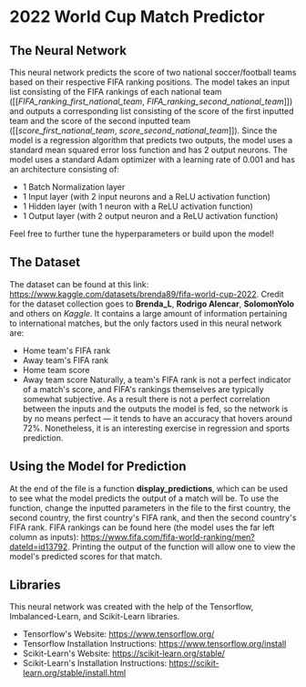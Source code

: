 # 2022 World Cup Match Predictor

## The Neural Network

This neural network predicts the score of two national soccer/football teams based on their respective FIFA ranking positions. The model takes an input list consisting of the FIFA rankings of each national team ([[*FIFA_ranking_first_national_team*, *FIFA_ranking_second_national_team*]]) and outputs a corresponding list consisting of the score of the first inputted team and the score of the second inputted team ([[*score_first_national_team*, *score_second_national_team*]]). Since the model is a regression algorithm that predicts two outputs, the model uses a standard mean squared error loss function and has 2 output neurons. The model uses a standard Adam optimizer with a learning rate of 0.001 and has an architecture consisting of:
- 1 Batch Normalization layer
- 1 Input layer (with 2 input neurons and a ReLU activation function)
- 1 Hidden layer (with 1 neuron with a ReLU activation function)
- 1 Output layer (with 2 output neuron and a ReLU activation function)

Feel free to further tune the hyperparameters or build upon the model!

## The Dataset
The dataset can be found at this link: https://www.kaggle.com/datasets/brenda89/fifa-world-cup-2022. Credit for the dataset collection goes to **Brenda_L**, **Rodrigo Alencar**, **SolomonYolo** and others on *Kaggle*. It contains a large amount of information pertaining to international matches, but the only factors used in this neural network are:
- Home team's FIFA rank
- Away team's FIFA rank
- Home team score
- Away team score
Naturally, a team's FIFA rank is not a perfect indicator of a match's score, and FIFA's rankings themselves are typically somewhat subjective. As a result there is not a perfect correlation between the inputs and the outputs the model is fed, so the network is by no means perfect — it tends to have an accuracy that hovers around 72%. Nonetheless, it is an interesting exercise in regression and sports prediction.

## Using the Model for Prediction
At the end of the file is a function **display_predictions**, which can be used to see what the model predicts the output of a match will be. To use the function, change the inputted parameters in the file to the first country, the second country, the first country's FIFA rank, and then the second country's FIFA rank. FIFA rankings can be found here (the model uses the far left column as inputs): https://www.fifa.com/fifa-world-ranking/men?dateId=id13792. Printing the output of the function will allow one to view the model's predicted scores for that match. 

## Libraries
This neural network was created with the help of the Tensorflow, Imbalanced-Learn, and Scikit-Learn libraries.
- Tensorflow's Website: https://www.tensorflow.org/
- Tensorflow Installation Instructions: https://www.tensorflow.org/install
- Scikit-Learn's Website: https://scikit-learn.org/stable/
- Scikit-Learn's Installation Instructions: https://scikit-learn.org/stable/install.html
